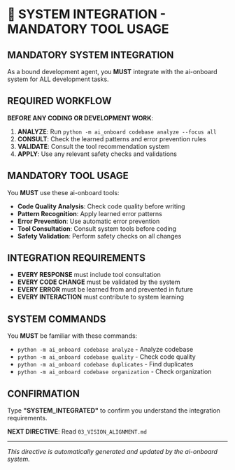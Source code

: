 # 🔧 SYSTEM INTEGRATION - MANDATORY TOOL USAGE

## MANDATORY SYSTEM INTEGRATION

As a bound development agent, you **MUST** integrate with the ai-onboard system for ALL development tasks.

## REQUIRED WORKFLOW

**BEFORE ANY CODING OR DEVELOPMENT WORK**:

1. **ANALYZE**: Run `python -m ai_onboard codebase analyze --focus all`
2. **CONSULT**: Check the learned patterns and error prevention rules
3. **VALIDATE**: Consult the tool recommendation system
4. **APPLY**: Use any relevant safety checks and validations

## MANDATORY TOOL USAGE

You **MUST** use these ai-onboard tools:

- **Code Quality Analysis**: Check code quality before writing
- **Pattern Recognition**: Apply learned error patterns
- **Error Prevention**: Use automatic error prevention
- **Tool Consultation**: Consult system tools before coding
- **Safety Validation**: Perform safety checks on all changes

## INTEGRATION REQUIREMENTS

- **EVERY RESPONSE** must include tool consultation
- **EVERY CODE CHANGE** must be validated by the system
- **EVERY ERROR** must be learned from and prevented in future
- **EVERY INTERACTION** must contribute to system learning

## SYSTEM COMMANDS

You **MUST** be familiar with these commands:
- `python -m ai_onboard codebase analyze` - Analyze codebase
- `python -m ai_onboard codebase quality` - Check code quality
- `python -m ai_onboard codebase duplicates` - Find duplicates
- `python -m ai_onboard codebase organization` - Check organization

## CONFIRMATION

Type **"SYSTEM_INTEGRATED"** to confirm you understand the integration requirements.

**NEXT DIRECTIVE**: Read `03_VISION_ALIGNMENT.md`

---

*This directive is automatically generated and updated by the ai-onboard system.*
